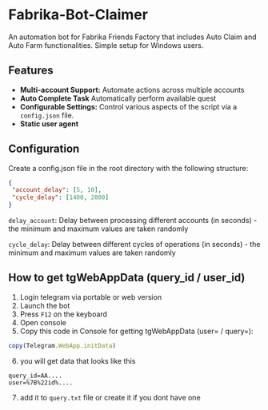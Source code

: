 # Fabrika-Bot-Claimer
An automation bot for Fabrika Friends Factory that includes Auto Claim and Auto Farm functionalities. Simple setup for Windows users.

## Features

- **Multi-account Support:** Automate actions across multiple accounts
- **Auto Complete Task** Automatically perform available quest
- **Configurable Settings:** Control various aspects of the script via a `config.json` file.
- **Static user agent**

## Configuration
Create a config.json file in the root directory with the following structure:
   ```json
{
    "account_delay": [5, 10],
    "cycle_delay": [1400, 2800]
}
   ```

`delay_account`: Delay between processing different accounts (in seconds) - the minimum and maximum values are taken randomly

`cycle_delay`: Delay between different cycles of operations (in seconds) - the minimum and maximum values are taken randomly

## How to get tgWebAppData (query_id / user_id)

1. Login telegram via portable or web version
2. Launch the bot
3. Press `F12` on the keyboard 
4. Open console
5. Сopy this code in Console for getting tgWebAppData (user= / query=):

```javascript
copy(Telegram.WebApp.initData)
```

6. you will get data that looks like this

```
query_id=AA....
user=%7B%22id%....
```
7. add it to `query.txt` file or create it if you dont have one

